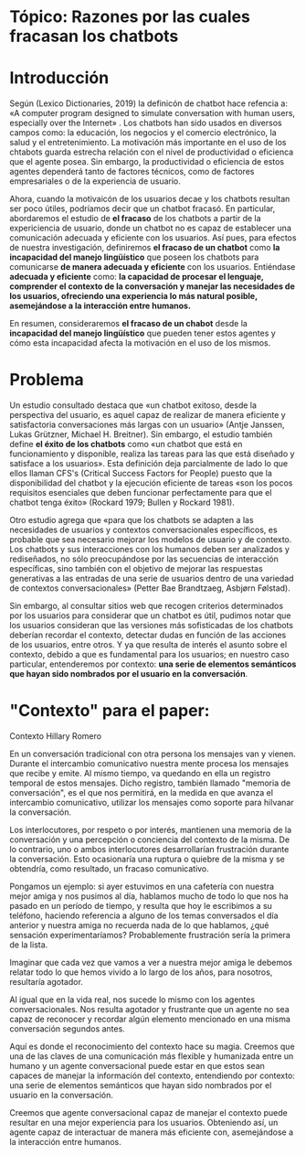 # Tópico: Razones por las cuales fracasan los chatbots

# Introducción 
Según (Lexico Dictionaries, 2019) la definicón de chatbot hace refencia a: «A computer program designed to simulate conversation with human users, especially over the Internet» . Los chatbots han sido usados en diversos campos como: la educación, los negocios y el comercio electrónico, la salud y el entretenimiento. La motivación más importante en el uso de los chtabots guarda estrecha relación con el nivel de productividad o eficienca que el agente posea. Sin embargo, la productividad o eficiencia de estos agentes dependerá tanto de factores técnicos, como de factores empresariales o de la experiencia de usuario. 
 
Ahora, cuando la motivaicón de los usuarios decae y los chatbots resultan ser poco útiles, podríamos decir que un chatbot fracasó. En particular, abordaremos el estudio de **el fracaso** de los chatbots a partir de la expericiencia de usuario, donde un chatbot no es capaz de establecer una comunicación adecuada y eficiente con los usuarios. 
Así pues, para efectos de nuestra investigación, definiremos **el fracaso de un chatbot** como **la incapacidad del manejo lingüístico** que poseen los chatbots para comunicarse **de manera adecuada y eficiente** con los usuarios. Entiéndase **adecuada y eficiente** como: **la capacidad de procesar el lenguaje, comprender el contexto de la conversación y manejar las necesidades de los usuarios, ofreciendo una experiencia lo más natural posible, asemejándose a la interacción entre humanos.**

En resumen, consideraremos **el fracaso de un chabot** desde la **incapacidad del manejo lingüístico** que pueden tener estos agentes y cómo esta incapacidad afecta la motivación en el uso de los mismos.


# Problema
Un estudio consultado destaca que «un chatbot exitoso, desde la perspectiva del usuario, es aquel capaz de realizar de manera eficiente y satisfactoria conversaciones más largas con un usuario» (Antje Janssen, Lukas Grützner, Michael H. Breitner). Sin embargo, el estudio también define **el éxito de los chatbots** como «un chatbot que está en funcionamiento y disponible, realiza las tareas para las que está diseñado y satisface a los usuarios». Esta definición deja parcialmente de lado lo que ellos llaman CFS's (Critical Success Factors for People) puesto que la disponibilidad del chatbot y la ejecución eficiente de tareas «son los pocos requisitos esenciales que deben funcionar perfectamente para que el chatbot tenga éxito» (Rockard 1979; Bullen y Rockard 1981). 

Otro estudio agrega que «para que los chatbots se adapten a las necesidades de usuarios y contextos conversacionales específicos, es probable que sea necesario mejorar los modelos de usuario y de contexto. Los chatbots y sus interacciones con los humanos deben ser analizados y rediseñados, no sólo preocupándose por las secuencias de interacción específicas, sino también con el objetivo de mejorar las respuestas generativas a las entradas de una serie de usuarios dentro de una variedad de contextos conversacionales» (Petter Bae Brandtzaeg, Asbjørn Følstad). 

Sin embargo, al consultar sitios web que recogen criterios determinados por los usuarios para considerar que un chatbot es útil, pudimos notar que los usuarios consideran que las versiones más sofisticadas de los chatbots deberían recordar el contexto, detectar dudas en función de las acciones de los usuarios, entre otros.
Y ya que resulta de interés el asunto sobre el contexto, debido a que es fundamental para los usuarios; en nuestro caso particular, entenderemos por contexto: **una serie de elementos semánticos que hayan sido nombrados por el usuario en la conversación**. 





# "Contexto" para el paper: 

Contexto Hillary Romero

En un conversación tradicional con otra persona los mensajes van y vienen. Durante el intercambio comunicativo nuestra mente procesa los mensajes que recibe y emite. Al mismo tiempo, va quedando en ella un registro temporal de estos mensajes. 
Dicho registro, también llamado "memoria de conversación", es el que nos permitirá, en la medida en que avanza el intercambio comunicativo, utilizar los mensajes como soporte para hilvanar la conversación. 

Los interlocutores, por respeto o por interés, mantienen una memoria de la conversación y una percepción o conciencia del contexto de la misma.
De lo contrario, uno o ambos interlocutores desarrollarían frustración durante la conversación.  Esto ocasionaría una ruptura o quiebre de la misma y se obtendría, como resultado, un fracaso comunicativo. 

Pongamos un ejemplo: si ayer estuvimos en una cafetería con nuestra mejor amiga y nos pusimos al día, hablamos mucho de todo lo que nos ha pasado en un período de tiempo, y resulta que hoy le escribimos a su teléfono, haciendo referencia a alguno de los temas conversados el día anterior y nuestra amiga no recuerda nada de lo que hablamos, ¿qué sensación experimentaríamos? Probablemente frustración sería la primera de la lista. 

Imaginar que cada vez que vamos a ver a nuestra mejor amiga le debemos relatar todo lo que hemos vivido a lo largo de los años, para nosotros, resultaría agotador.

Al igual que en la vida real, nos sucede lo mismo con los agentes conversacionales. Nos resulta agotador y frustrante que un agente no sea capaz de reconocer y recordar algún elemento mencionado en una misma conversación segundos antes. 

Aquí es donde el reconocimiento del contexto hace su magia. Creemos que una de las claves de una comunicación más flexible y humanizada entre un humano y un agente conversacional puede estar en que estos sean capaces de manejar la información del contexto, entendiendo por contexto: una serie de elementos semánticos que hayan sido nombrados por el usuario en la conversación.

Creemos que agente conversacional capaz de manejar el contexto puede resultar en una mejor experiencia para los usuarios. 
Obteniendo así, un agente capaz de interactuar de manera más eficiente con,  asemejándose a la interacción entre humanos.






